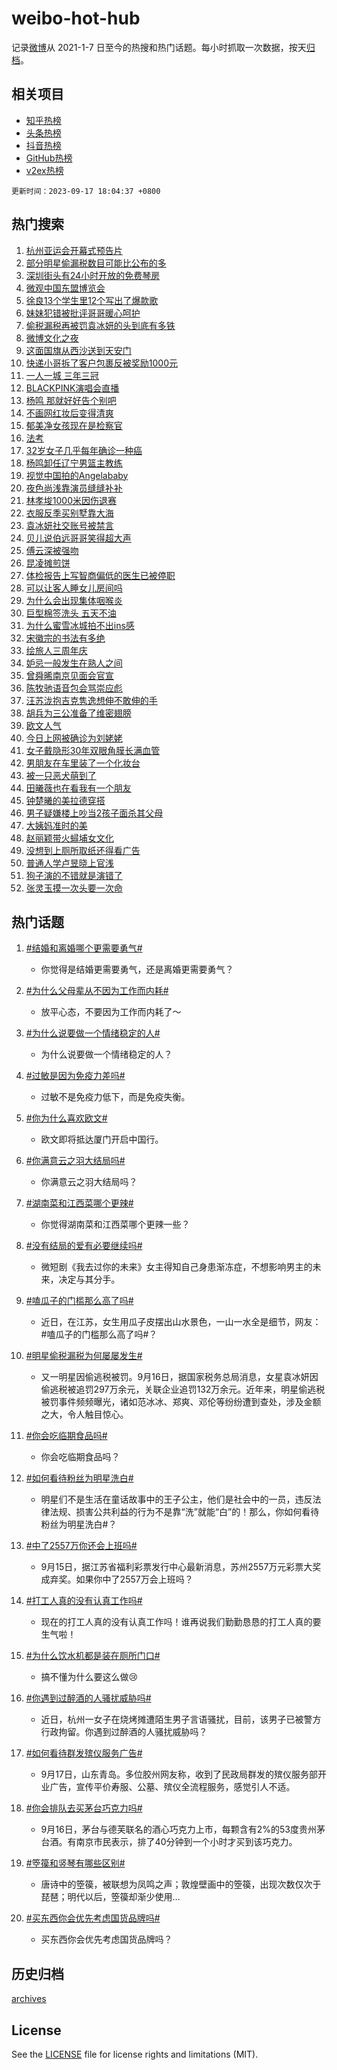 # weibo-hot-hub

记录[微博](https://www.weibo.com)从 2021-1-7 日至今的热搜和热门话题。每小时抓取一次数据，按天[归档](archives)。

## 相关项目

- [知乎热榜](https://github.com/lonnyzhang423/zhihu-hot-hub)
- [头条热榜](https://github.com/lonnyzhang423/toutiao-hot-hub)
- [抖音热榜](https://github.com/lonnyzhang423/douyin-hot-hub)
- [GitHub热榜](https://github.com/lonnyzhang423/github-hot-hub)
- [v2ex热榜](https://github.com/lonnyzhang423/v2ex-hot-hub)


`更新时间：2023-09-17 18:04:37 +0800`

## 热门搜索

1. [杭州亚运会开幕式预告片](https://m.weibo.cn/search?containerid=100103type%3D1%26t%3D10%26q%3D%23%E6%9D%AD%E5%B7%9E%E4%BA%9A%E8%BF%90%E4%BC%9A%E5%BC%80%E5%B9%95%E5%BC%8F%E9%A2%84%E5%91%8A%E7%89%87%23&stream_entry_id=51&isnewpage=1&extparam=seat%3D1%26dgr%3D0%26pos%3D0%26c_type%3D51%26filter_type%3Drealtimehot%26cate%3D10103%26stream_entry_id%3D51%26display_time%3D1694945076%26pre_seqid%3D169494507643602362175)
1. [部分明星偷漏税数目可能比公布的多](https://m.weibo.cn/search?containerid=100103type%3D1%26t%3D10%26q%3D%23%E9%83%A8%E5%88%86%E6%98%8E%E6%98%9F%E5%81%B7%E6%BC%8F%E7%A8%8E%E6%95%B0%E7%9B%AE%E5%8F%AF%E8%83%BD%E6%AF%94%E5%85%AC%E5%B8%83%E7%9A%84%E5%A4%9A%23&stream_entry_id=31&isnewpage=1&extparam=seat%3D1%26band_rank%3D1%26c_type%3D31%26filter_type%3Drealtimehot%26cate%3D5001%26lcate%3D5001%26realpos%3D1%26pos%3D0%26flag%3D1%26dgr%3D0%26q%3D%2523%25E9%2583%25A8%25E5%2588%2586%25E6%2598%258E%25E6%2598%259F%25E5%2581%25B7%25E6%25BC%258F%25E7%25A8%258E%25E6%2595%25B0%25E7%259B%25AE%25E5%258F%25AF%25E8%2583%25BD%25E6%25AF%2594%25E5%2585%25AC%25E5%25B8%2583%25E7%259A%2584%25E5%25A4%259A%2523%26stream_entry_id%3D31%26display_time%3D1694945076%26pre_seqid%3D169494507643602362175)
1. [深圳街头有24小时开放的免费琴房](https://m.weibo.cn/search?containerid=100103type%3D1%26t%3D10%26q%3D%23%E6%B7%B1%E5%9C%B3%E8%A1%97%E5%A4%B4%E6%9C%8924%E5%B0%8F%E6%97%B6%E5%BC%80%E6%94%BE%E7%9A%84%E5%85%8D%E8%B4%B9%E7%90%B4%E6%88%BF%23&stream_entry_id=31&isnewpage=1&extparam=seat%3D1%26band_rank%3D2%26c_type%3D31%26filter_type%3Drealtimehot%26cate%3D5001%26lcate%3D5001%26realpos%3D2%26pos%3D1%26flag%3D32768%26dgr%3D0%26q%3D%2523%25E6%25B7%25B1%25E5%259C%25B3%25E8%25A1%2597%25E5%25A4%25B4%25E6%259C%258924%25E5%25B0%258F%25E6%2597%25B6%25E5%25BC%2580%25E6%2594%25BE%25E7%259A%2584%25E5%2585%258D%25E8%25B4%25B9%25E7%2590%25B4%25E6%2588%25BF%2523%26stream_entry_id%3D31%26display_time%3D1694945076%26pre_seqid%3D169494507643602362175)
1. [微观中国东盟博览会](https://m.weibo.cn/search?containerid=100103type%3D1%26t%3D10%26q%3D%23%E5%BE%AE%E8%A7%82%E4%B8%AD%E5%9B%BD%E4%B8%9C%E7%9B%9F%E5%8D%9A%E8%A7%88%E4%BC%9A%23&stream_entry_id=31&isnewpage=1&extparam=seat%3D1%26band_rank%3D3%26c_type%3D31%26filter_type%3Drealtimehot%26cate%3D5001%26lcate%3D5001%26realpos%3D3%26pos%3D2%26flag%3D1%26dgr%3D0%26q%3D%2523%25E5%25BE%25AE%25E8%25A7%2582%25E4%25B8%25AD%25E5%259B%25BD%25E4%25B8%259C%25E7%259B%259F%25E5%258D%259A%25E8%25A7%2588%25E4%25BC%259A%2523%26stream_entry_id%3D31%26display_time%3D1694945076%26pre_seqid%3D169494507643602362175)
1. [徐良13个学生里12个写出了爆款歌](https://m.weibo.cn/search?containerid=100103type%3D1%26t%3D10%26q%3D%23%E5%BE%90%E8%89%AF13%E4%B8%AA%E5%AD%A6%E7%94%9F%E9%87%8C12%E4%B8%AA%E5%86%99%E5%87%BA%E4%BA%86%E7%88%86%E6%AC%BE%E6%AD%8C%23&stream_entry_id=31&isnewpage=1&extparam=seat%3D1%26band_rank%3D4%26c_type%3D31%26filter_type%3Drealtimehot%26cate%3D5001%26lcate%3D5001%26realpos%3D4%26pos%3D3%26flag%3D1%26dgr%3D0%26q%3D%2523%25E5%25BE%2590%25E8%2589%25AF13%25E4%25B8%25AA%25E5%25AD%25A6%25E7%2594%259F%25E9%2587%258C12%25E4%25B8%25AA%25E5%2586%2599%25E5%2587%25BA%25E4%25BA%2586%25E7%2588%2586%25E6%25AC%25BE%25E6%25AD%258C%2523%26stream_entry_id%3D31%26display_time%3D1694945076%26pre_seqid%3D169494507643602362175)
1. [妹妹犯错被批评哥哥暖心呵护](https://m.weibo.cn/search?containerid=100103type%3D1%26t%3D10%26q%3D%23%E5%A6%B9%E5%A6%B9%E7%8A%AF%E9%94%99%E8%A2%AB%E6%89%B9%E8%AF%84%E5%93%A5%E5%93%A5%E6%9A%96%E5%BF%83%E5%91%B5%E6%8A%A4%23&stream_entry_id=31&isnewpage=1&extparam=seat%3D1%26band_rank%3D5%26c_type%3D31%26filter_type%3Drealtimehot%26cate%3D5001%26lcate%3D5001%26realpos%3D5%26pos%3D4%26flag%3D32768%26dgr%3D0%26q%3D%2523%25E5%25A6%25B9%25E5%25A6%25B9%25E7%258A%25AF%25E9%2594%2599%25E8%25A2%25AB%25E6%2589%25B9%25E8%25AF%2584%25E5%2593%25A5%25E5%2593%25A5%25E6%259A%2596%25E5%25BF%2583%25E5%2591%25B5%25E6%258A%25A4%2523%26stream_entry_id%3D31%26display_time%3D1694945076%26pre_seqid%3D169494507643602362175)
1. [偷税漏税再被罚袁冰妍的头到底有多铁](https://m.weibo.cn/search?containerid=100103type%3D1%26t%3D10%26q%3D%23%E5%81%B7%E7%A8%8E%E6%BC%8F%E7%A8%8E%E5%86%8D%E8%A2%AB%E7%BD%9A%E8%A2%81%E5%86%B0%E5%A6%8D%E7%9A%84%E5%A4%B4%E5%88%B0%E5%BA%95%E6%9C%89%E5%A4%9A%E9%93%81%23&stream_entry_id=31&isnewpage=1&extparam=seat%3D1%26band_rank%3D6%26c_type%3D31%26filter_type%3Drealtimehot%26cate%3D5001%26lcate%3D5001%26realpos%3D6%26pos%3D5%26flag%3D2%26dgr%3D0%26q%3D%2523%25E5%2581%25B7%25E7%25A8%258E%25E6%25BC%258F%25E7%25A8%258E%25E5%2586%258D%25E8%25A2%25AB%25E7%25BD%259A%25E8%25A2%2581%25E5%2586%25B0%25E5%25A6%258D%25E7%259A%2584%25E5%25A4%25B4%25E5%2588%25B0%25E5%25BA%2595%25E6%259C%2589%25E5%25A4%259A%25E9%2593%2581%2523%26stream_entry_id%3D31%26display_time%3D1694945076%26pre_seqid%3D169494507643602362175)
1. [微博文化之夜](https://m.weibo.cn/search?containerid=100103type%3D1%26t%3D10%26q%3D%23%E5%BE%AE%E5%8D%9A%E6%96%87%E5%8C%96%E4%B9%8B%E5%A4%9C%23&stream_entry_id=31&isnewpage=1&extparam=seat%3D1%26band_rank%3D7%26c_type%3D31%26filter_type%3Drealtimehot%26cate%3D5001%26lcate%3D5001%26adid%3D203924%26pos%3D6%26q%3D%2523%25E5%25BE%25AE%25E5%258D%259A%25E6%2596%2587%25E5%258C%2596%25E4%25B9%258B%25E5%25A4%259C%2523%26dgr%3D0%26is_ad_pos%3D1%26stream_entry_id%3D31%26display_time%3D1694945076%26pre_seqid%3D169494507643602362175)
1. [这面国旗从西沙送到天安门](https://m.weibo.cn/search?containerid=100103type%3D1%26t%3D10%26q%3D%23%E8%BF%99%E9%9D%A2%E5%9B%BD%E6%97%97%E4%BB%8E%E8%A5%BF%E6%B2%99%E9%80%81%E5%88%B0%E5%A4%A9%E5%AE%89%E9%97%A8%23&stream_entry_id=31&isnewpage=1&extparam=seat%3D1%26band_rank%3D7%26c_type%3D31%26filter_type%3Drealtimehot%26cate%3D5001%26lcate%3D5001%26realpos%3D7%26pos%3D7%26flag%3D32768%26dgr%3D0%26q%3D%2523%25E8%25BF%2599%25E9%259D%25A2%25E5%259B%25BD%25E6%2597%2597%25E4%25BB%258E%25E8%25A5%25BF%25E6%25B2%2599%25E9%2580%2581%25E5%2588%25B0%25E5%25A4%25A9%25E5%25AE%2589%25E9%2597%25A8%2523%26stream_entry_id%3D31%26display_time%3D1694945076%26pre_seqid%3D169494507643602362175)
1. [快递小哥拆了客户包裹反被奖励1000元](https://m.weibo.cn/search?containerid=100103type%3D1%26t%3D10%26q%3D%23%E5%BF%AB%E9%80%92%E5%B0%8F%E5%93%A5%E6%8B%86%E4%BA%86%E5%AE%A2%E6%88%B7%E5%8C%85%E8%A3%B9%E5%8F%8D%E8%A2%AB%E5%A5%96%E5%8A%B11000%E5%85%83%23&stream_entry_id=31&isnewpage=1&extparam=seat%3D1%26band_rank%3D8%26c_type%3D31%26filter_type%3Drealtimehot%26cate%3D5001%26lcate%3D5001%26realpos%3D8%26pos%3D8%26flag%3D1%26dgr%3D0%26q%3D%2523%25E5%25BF%25AB%25E9%2580%2592%25E5%25B0%258F%25E5%2593%25A5%25E6%258B%2586%25E4%25BA%2586%25E5%25AE%25A2%25E6%2588%25B7%25E5%258C%2585%25E8%25A3%25B9%25E5%258F%258D%25E8%25A2%25AB%25E5%25A5%2596%25E5%258A%25B11000%25E5%2585%2583%2523%26stream_entry_id%3D31%26display_time%3D1694945076%26pre_seqid%3D169494507643602362175)
1. [一人一城 三年三冠](https://m.weibo.cn/search?containerid=100103type%3D1%26t%3D10%26q%3D%E4%B8%80%E4%BA%BA%E4%B8%80%E5%9F%8E+%E4%B8%89%E5%B9%B4%E4%B8%89%E5%86%A0&stream_entry_id=31&isnewpage=1&extparam=seat%3D1%26band_rank%3D9%26c_type%3D31%26filter_type%3Drealtimehot%26cate%3D5001%26lcate%3D5001%26realpos%3D9%26pos%3D9%26flag%3D1%26dgr%3D0%26q%3D%25E4%25B8%2580%25E4%25BA%25BA%25E4%25B8%2580%25E5%259F%258E%2520%25E4%25B8%2589%25E5%25B9%25B4%25E4%25B8%2589%25E5%2586%25A0%26stream_entry_id%3D31%26display_time%3D1694945076%26pre_seqid%3D169494507643602362175)
1. [BLACKPINK演唱会直播](https://m.weibo.cn/search?containerid=100103type%3D1%26t%3D10%26q%3DBLACKPINK%E6%BC%94%E5%94%B1%E4%BC%9A%E7%9B%B4%E6%92%AD&stream_entry_id=31&isnewpage=1&extparam=seat%3D1%26band_rank%3D10%26c_type%3D31%26filter_type%3Drealtimehot%26cate%3D5001%26lcate%3D5001%26realpos%3D10%26pos%3D10%26flag%3D1%26dgr%3D0%26q%3DBLACKPINK%25E6%25BC%2594%25E5%2594%25B1%25E4%25BC%259A%25E7%259B%25B4%25E6%2592%25AD%26stream_entry_id%3D31%26display_time%3D1694945076%26pre_seqid%3D169494507643602362175)
1. [杨鸣 那就好好告个别吧](https://m.weibo.cn/search?containerid=100103type%3D1%26t%3D10%26q%3D%E6%9D%A8%E9%B8%A3+%E9%82%A3%E5%B0%B1%E5%A5%BD%E5%A5%BD%E5%91%8A%E4%B8%AA%E5%88%AB%E5%90%A7&stream_entry_id=31&isnewpage=1&extparam=seat%3D1%26band_rank%3D11%26c_type%3D31%26filter_type%3Drealtimehot%26cate%3D5001%26lcate%3D5001%26realpos%3D11%26pos%3D11%26flag%3D1%26dgr%3D0%26q%3D%25E6%259D%25A8%25E9%25B8%25A3%2520%25E9%2582%25A3%25E5%25B0%25B1%25E5%25A5%25BD%25E5%25A5%25BD%25E5%2591%258A%25E4%25B8%25AA%25E5%2588%25AB%25E5%2590%25A7%26stream_entry_id%3D31%26display_time%3D1694945076%26pre_seqid%3D169494507643602362175)
1. [不画网红妆后变得清爽](https://m.weibo.cn/search?containerid=100103type%3D1%26t%3D10%26q%3D%E4%B8%8D%E7%94%BB%E7%BD%91%E7%BA%A2%E5%A6%86%E5%90%8E%E5%8F%98%E5%BE%97%E6%B8%85%E7%88%BD&stream_entry_id=31&isnewpage=1&extparam=seat%3D1%26band_rank%3D12%26c_type%3D31%26filter_type%3Drealtimehot%26cate%3D5001%26lcate%3D5001%26realpos%3D12%26pos%3D12%26flag%3D1%26dgr%3D0%26q%3D%25E4%25B8%258D%25E7%2594%25BB%25E7%25BD%2591%25E7%25BA%25A2%25E5%25A6%2586%25E5%2590%258E%25E5%258F%2598%25E5%25BE%2597%25E6%25B8%2585%25E7%2588%25BD%26stream_entry_id%3D31%26display_time%3D1694945076%26pre_seqid%3D169494507643602362175)
1. [郁美净女孩现在是检察官](https://m.weibo.cn/search?containerid=100103type%3D1%26t%3D10%26q%3D%23%E9%83%81%E7%BE%8E%E5%87%80%E5%A5%B3%E5%AD%A9%E7%8E%B0%E5%9C%A8%E6%98%AF%E6%A3%80%E5%AF%9F%E5%AE%98%23&stream_entry_id=31&isnewpage=1&extparam=seat%3D1%26band_rank%3D13%26c_type%3D31%26filter_type%3Drealtimehot%26cate%3D5001%26lcate%3D5001%26realpos%3D13%26pos%3D13%26flag%3D0%26dgr%3D0%26q%3D%2523%25E9%2583%2581%25E7%25BE%258E%25E5%2587%2580%25E5%25A5%25B3%25E5%25AD%25A9%25E7%258E%25B0%25E5%259C%25A8%25E6%2598%25AF%25E6%25A3%2580%25E5%25AF%259F%25E5%25AE%2598%2523%26stream_entry_id%3D31%26display_time%3D1694945076%26pre_seqid%3D169494507643602362175)
1. [法考](https://m.weibo.cn/search?containerid=100103type%3D1%26t%3D10%26q%3D%E6%B3%95%E8%80%83&stream_entry_id=31&isnewpage=1&extparam=seat%3D1%26band_rank%3D14%26c_type%3D31%26filter_type%3Drealtimehot%26cate%3D5001%26lcate%3D5001%26realpos%3D14%26pos%3D14%26flag%3D1%26dgr%3D0%26q%3D%25E6%25B3%2595%25E8%2580%2583%26stream_entry_id%3D31%26display_time%3D1694945076%26pre_seqid%3D169494507643602362175)
1. [32岁女子几乎每年确诊一种癌](https://m.weibo.cn/search?containerid=100103type%3D1%26t%3D10%26q%3D%2332%E5%B2%81%E5%A5%B3%E5%AD%90%E5%87%A0%E4%B9%8E%E6%AF%8F%E5%B9%B4%E7%A1%AE%E8%AF%8A%E4%B8%80%E7%A7%8D%E7%99%8C%23&stream_entry_id=31&isnewpage=1&extparam=seat%3D1%26band_rank%3D15%26c_type%3D31%26filter_type%3Drealtimehot%26cate%3D5001%26lcate%3D5001%26realpos%3D15%26pos%3D15%26flag%3D0%26dgr%3D0%26q%3D%252332%25E5%25B2%2581%25E5%25A5%25B3%25E5%25AD%2590%25E5%2587%25A0%25E4%25B9%258E%25E6%25AF%258F%25E5%25B9%25B4%25E7%25A1%25AE%25E8%25AF%258A%25E4%25B8%2580%25E7%25A7%258D%25E7%2599%258C%2523%26stream_entry_id%3D31%26display_time%3D1694945076%26pre_seqid%3D169494507643602362175)
1. [杨鸣卸任辽宁男篮主教练](https://m.weibo.cn/search?containerid=100103type%3D1%26t%3D10%26q%3D%23%E6%9D%A8%E9%B8%A3%E5%8D%B8%E4%BB%BB%E8%BE%BD%E5%AE%81%E7%94%B7%E7%AF%AE%E4%B8%BB%E6%95%99%E7%BB%83%23&stream_entry_id=31&isnewpage=1&extparam=seat%3D1%26band_rank%3D16%26c_type%3D31%26filter_type%3Drealtimehot%26cate%3D5001%26lcate%3D5001%26realpos%3D16%26pos%3D16%26flag%3D0%26dgr%3D0%26q%3D%2523%25E6%259D%25A8%25E9%25B8%25A3%25E5%258D%25B8%25E4%25BB%25BB%25E8%25BE%25BD%25E5%25AE%2581%25E7%2594%25B7%25E7%25AF%25AE%25E4%25B8%25BB%25E6%2595%2599%25E7%25BB%2583%2523%26stream_entry_id%3D31%26display_time%3D1694945076%26pre_seqid%3D169494507643602362175)
1. [视觉中国拍的Angelababy](https://m.weibo.cn/search?containerid=100103type%3D1%26t%3D10%26q%3D%E8%A7%86%E8%A7%89%E4%B8%AD%E5%9B%BD%E6%8B%8D%E7%9A%84Angelababy&stream_entry_id=31&isnewpage=1&extparam=seat%3D1%26band_rank%3D17%26c_type%3D31%26filter_type%3Drealtimehot%26cate%3D5001%26lcate%3D5001%26realpos%3D17%26pos%3D17%26flag%3D0%26dgr%3D0%26q%3D%25E8%25A7%2586%25E8%25A7%2589%25E4%25B8%25AD%25E5%259B%25BD%25E6%258B%258D%25E7%259A%2584Angelababy%26stream_entry_id%3D31%26display_time%3D1694945076%26pre_seqid%3D169494507643602362175)
1. [夜色尚浅靠演员缝缝补补](https://m.weibo.cn/search?containerid=100103type%3D1%26t%3D10%26q%3D%23%E5%A4%9C%E8%89%B2%E5%B0%9A%E6%B5%85%E9%9D%A0%E6%BC%94%E5%91%98%E7%BC%9D%E7%BC%9D%E8%A1%A5%E8%A1%A5%23&stream_entry_id=31&isnewpage=1&extparam=seat%3D1%26band_rank%3D18%26c_type%3D31%26filter_type%3Drealtimehot%26cate%3D5001%26lcate%3D5001%26realpos%3D18%26pos%3D18%26flag%3D1%26dgr%3D0%26q%3D%2523%25E5%25A4%259C%25E8%2589%25B2%25E5%25B0%259A%25E6%25B5%2585%25E9%259D%25A0%25E6%25BC%2594%25E5%2591%2598%25E7%25BC%259D%25E7%25BC%259D%25E8%25A1%25A5%25E8%25A1%25A5%2523%26stream_entry_id%3D31%26display_time%3D1694945076%26pre_seqid%3D169494507643602362175)
1. [林孝埈1000米因伤退赛](https://m.weibo.cn/search?containerid=100103type%3D1%26t%3D10%26q%3D%23%E6%9E%97%E5%AD%9D%E5%9F%881000%E7%B1%B3%E5%9B%A0%E4%BC%A4%E9%80%80%E8%B5%9B%23&stream_entry_id=31&isnewpage=1&extparam=seat%3D1%26band_rank%3D19%26c_type%3D31%26filter_type%3Drealtimehot%26cate%3D5001%26lcate%3D5001%26realpos%3D19%26pos%3D19%26flag%3D0%26dgr%3D0%26q%3D%2523%25E6%259E%2597%25E5%25AD%259D%25E5%259F%25881000%25E7%25B1%25B3%25E5%259B%25A0%25E4%25BC%25A4%25E9%2580%2580%25E8%25B5%259B%2523%26stream_entry_id%3D31%26display_time%3D1694945076%26pre_seqid%3D169494507643602362175)
1. [衣服反季买别墅靠大海](https://m.weibo.cn/search?containerid=100103type%3D1%26t%3D10%26q%3D%E8%A1%A3%E6%9C%8D%E5%8F%8D%E5%AD%A3%E4%B9%B0%E5%88%AB%E5%A2%85%E9%9D%A0%E5%A4%A7%E6%B5%B7&stream_entry_id=31&isnewpage=1&extparam=seat%3D1%26band_rank%3D20%26c_type%3D31%26filter_type%3Drealtimehot%26cate%3D5001%26lcate%3D5001%26realpos%3D20%26pos%3D20%26flag%3D1%26dgr%3D0%26q%3D%25E8%25A1%25A3%25E6%259C%258D%25E5%258F%258D%25E5%25AD%25A3%25E4%25B9%25B0%25E5%2588%25AB%25E5%25A2%2585%25E9%259D%25A0%25E5%25A4%25A7%25E6%25B5%25B7%26stream_entry_id%3D31%26display_time%3D1694945076%26pre_seqid%3D169494507643602362175)
1. [袁冰妍社交账号被禁言](https://m.weibo.cn/search?containerid=100103type%3D1%26t%3D10%26q%3D%23%E8%A2%81%E5%86%B0%E5%A6%8D%E7%A4%BE%E4%BA%A4%E8%B4%A6%E5%8F%B7%E8%A2%AB%E7%A6%81%E8%A8%80%23&stream_entry_id=31&isnewpage=1&extparam=seat%3D1%26band_rank%3D21%26c_type%3D31%26filter_type%3Drealtimehot%26cate%3D5001%26lcate%3D5001%26realpos%3D21%26pos%3D21%26flag%3D0%26dgr%3D0%26q%3D%2523%25E8%25A2%2581%25E5%2586%25B0%25E5%25A6%258D%25E7%25A4%25BE%25E4%25BA%25A4%25E8%25B4%25A6%25E5%258F%25B7%25E8%25A2%25AB%25E7%25A6%2581%25E8%25A8%2580%2523%26stream_entry_id%3D31%26display_time%3D1694945076%26pre_seqid%3D169494507643602362175)
1. [贝儿说伯远哥哥笑得超大声](https://m.weibo.cn/search?containerid=100103type%3D1%26t%3D10%26q%3D%23%E8%B4%9D%E5%84%BF%E8%AF%B4%E4%BC%AF%E8%BF%9C%E5%93%A5%E5%93%A5%E7%AC%91%E5%BE%97%E8%B6%85%E5%A4%A7%E5%A3%B0%23&stream_entry_id=31&isnewpage=1&extparam=seat%3D1%26band_rank%3D22%26c_type%3D31%26filter_type%3Drealtimehot%26cate%3D5001%26lcate%3D5001%26realpos%3D22%26pos%3D22%26flag%3D1%26dgr%3D0%26q%3D%2523%25E8%25B4%259D%25E5%2584%25BF%25E8%25AF%25B4%25E4%25BC%25AF%25E8%25BF%259C%25E5%2593%25A5%25E5%2593%25A5%25E7%25AC%2591%25E5%25BE%2597%25E8%25B6%2585%25E5%25A4%25A7%25E5%25A3%25B0%2523%26stream_entry_id%3D31%26display_time%3D1694945076%26pre_seqid%3D169494507643602362175)
1. [傅云深被强吻](https://m.weibo.cn/search?containerid=100103type%3D1%26t%3D10%26q%3D%23%E5%82%85%E4%BA%91%E6%B7%B1%E8%A2%AB%E5%BC%BA%E5%90%BB%23&stream_entry_id=31&isnewpage=1&extparam=seat%3D1%26band_rank%3D23%26c_type%3D31%26filter_type%3Drealtimehot%26cate%3D5001%26lcate%3D5001%26realpos%3D23%26pos%3D23%26flag%3D1%26dgr%3D0%26q%3D%2523%25E5%2582%2585%25E4%25BA%2591%25E6%25B7%25B1%25E8%25A2%25AB%25E5%25BC%25BA%25E5%2590%25BB%2523%26stream_entry_id%3D31%26display_time%3D1694945076%26pre_seqid%3D169494507643602362175)
1. [昆凌摊煎饼](https://m.weibo.cn/search?containerid=100103type%3D1%26t%3D10%26q%3D%E6%98%86%E5%87%8C%E6%91%8A%E7%85%8E%E9%A5%BC&stream_entry_id=31&isnewpage=1&extparam=seat%3D1%26band_rank%3D24%26c_type%3D31%26filter_type%3Drealtimehot%26cate%3D5001%26lcate%3D5001%26realpos%3D24%26pos%3D24%26flag%3D0%26dgr%3D0%26q%3D%25E6%2598%2586%25E5%2587%258C%25E6%2591%258A%25E7%2585%258E%25E9%25A5%25BC%26stream_entry_id%3D31%26display_time%3D1694945076%26pre_seqid%3D169494507643602362175)
1. [体检报告上写智商偏低的医生已被停职](https://m.weibo.cn/search?containerid=100103type%3D1%26t%3D10%26q%3D%23%E4%BD%93%E6%A3%80%E6%8A%A5%E5%91%8A%E4%B8%8A%E5%86%99%E6%99%BA%E5%95%86%E5%81%8F%E4%BD%8E%E7%9A%84%E5%8C%BB%E7%94%9F%E5%B7%B2%E8%A2%AB%E5%81%9C%E8%81%8C%23&stream_entry_id=31&isnewpage=1&extparam=seat%3D1%26band_rank%3D25%26c_type%3D31%26filter_type%3Drealtimehot%26cate%3D5001%26lcate%3D5001%26realpos%3D25%26pos%3D25%26flag%3D0%26dgr%3D0%26q%3D%2523%25E4%25BD%2593%25E6%25A3%2580%25E6%258A%25A5%25E5%2591%258A%25E4%25B8%258A%25E5%2586%2599%25E6%2599%25BA%25E5%2595%2586%25E5%2581%258F%25E4%25BD%258E%25E7%259A%2584%25E5%258C%25BB%25E7%2594%259F%25E5%25B7%25B2%25E8%25A2%25AB%25E5%2581%259C%25E8%2581%258C%2523%26stream_entry_id%3D31%26display_time%3D1694945076%26pre_seqid%3D169494507643602362175)
1. [可以让客人睡女儿房间吗](https://m.weibo.cn/search?containerid=100103type%3D1%26t%3D10%26q%3D%E5%8F%AF%E4%BB%A5%E8%AE%A9%E5%AE%A2%E4%BA%BA%E7%9D%A1%E5%A5%B3%E5%84%BF%E6%88%BF%E9%97%B4%E5%90%97&stream_entry_id=31&isnewpage=1&extparam=seat%3D1%26band_rank%3D26%26c_type%3D31%26filter_type%3Drealtimehot%26cate%3D5001%26lcate%3D5001%26realpos%3D26%26pos%3D26%26flag%3D0%26dgr%3D0%26q%3D%25E5%258F%25AF%25E4%25BB%25A5%25E8%25AE%25A9%25E5%25AE%25A2%25E4%25BA%25BA%25E7%259D%25A1%25E5%25A5%25B3%25E5%2584%25BF%25E6%2588%25BF%25E9%2597%25B4%25E5%2590%2597%26stream_entry_id%3D31%26display_time%3D1694945076%26pre_seqid%3D169494507643602362175)
1. [为什么会出现集体咽喉炎](https://m.weibo.cn/search?containerid=100103type%3D1%26t%3D10%26q%3D%23%E4%B8%BA%E4%BB%80%E4%B9%88%E4%BC%9A%E5%87%BA%E7%8E%B0%E9%9B%86%E4%BD%93%E5%92%BD%E5%96%89%E7%82%8E%23&stream_entry_id=31&isnewpage=1&extparam=seat%3D1%26band_rank%3D27%26c_type%3D31%26filter_type%3Drealtimehot%26cate%3D5001%26lcate%3D5001%26realpos%3D27%26pos%3D27%26flag%3D1%26dgr%3D0%26q%3D%2523%25E4%25B8%25BA%25E4%25BB%2580%25E4%25B9%2588%25E4%25BC%259A%25E5%2587%25BA%25E7%258E%25B0%25E9%259B%2586%25E4%25BD%2593%25E5%2592%25BD%25E5%2596%2589%25E7%2582%258E%2523%26stream_entry_id%3D31%26display_time%3D1694945076%26pre_seqid%3D169494507643602362175)
1. [巨型棉签洗头 五天不油](https://m.weibo.cn/search?containerid=100103type%3D1%26t%3D10%26q%3D%E5%B7%A8%E5%9E%8B%E6%A3%89%E7%AD%BE%E6%B4%97%E5%A4%B4+%E4%BA%94%E5%A4%A9%E4%B8%8D%E6%B2%B9&stream_entry_id=31&isnewpage=1&extparam=seat%3D1%26band_rank%3D28%26c_type%3D31%26filter_type%3Drealtimehot%26cate%3D5001%26lcate%3D5001%26realpos%3D28%26pos%3D28%26flag%3D0%26dgr%3D0%26q%3D%25E5%25B7%25A8%25E5%259E%258B%25E6%25A3%2589%25E7%25AD%25BE%25E6%25B4%2597%25E5%25A4%25B4%2520%25E4%25BA%2594%25E5%25A4%25A9%25E4%25B8%258D%25E6%25B2%25B9%26stream_entry_id%3D31%26display_time%3D1694945076%26pre_seqid%3D169494507643602362175)
1. [为什么蜜雪冰城拍不出ins感](https://m.weibo.cn/search?containerid=100103type%3D1%26t%3D10%26q%3D%23%E4%B8%BA%E4%BB%80%E4%B9%88%E8%9C%9C%E9%9B%AA%E5%86%B0%E5%9F%8E%E6%8B%8D%E4%B8%8D%E5%87%BAins%E6%84%9F%23&stream_entry_id=31&isnewpage=1&extparam=seat%3D1%26band_rank%3D29%26c_type%3D31%26filter_type%3Drealtimehot%26cate%3D5001%26lcate%3D5001%26realpos%3D29%26pos%3D29%26flag%3D0%26dgr%3D0%26q%3D%2523%25E4%25B8%25BA%25E4%25BB%2580%25E4%25B9%2588%25E8%259C%259C%25E9%259B%25AA%25E5%2586%25B0%25E5%259F%258E%25E6%258B%258D%25E4%25B8%258D%25E5%2587%25BAins%25E6%2584%259F%2523%26stream_entry_id%3D31%26display_time%3D1694945076%26pre_seqid%3D169494507643602362175)
1. [宋徽宗的书法有多绝](https://m.weibo.cn/search?containerid=100103type%3D1%26t%3D10%26q%3D%E5%AE%8B%E5%BE%BD%E5%AE%97%E7%9A%84%E4%B9%A6%E6%B3%95%E6%9C%89%E5%A4%9A%E7%BB%9D&stream_entry_id=31&isnewpage=1&extparam=seat%3D1%26band_rank%3D30%26c_type%3D31%26filter_type%3Drealtimehot%26cate%3D5001%26lcate%3D5001%26realpos%3D30%26pos%3D30%26flag%3D1%26dgr%3D0%26q%3D%25E5%25AE%258B%25E5%25BE%25BD%25E5%25AE%2597%25E7%259A%2584%25E4%25B9%25A6%25E6%25B3%2595%25E6%259C%2589%25E5%25A4%259A%25E7%25BB%259D%26stream_entry_id%3D31%26display_time%3D1694945076%26pre_seqid%3D169494507643602362175)
1. [绘旅人三周年庆](https://m.weibo.cn/search?containerid=100103type%3D1%26t%3D10%26q%3D%23%E7%BB%98%E6%97%85%E4%BA%BA%E4%B8%89%E5%91%A8%E5%B9%B4%E5%BA%86%23&stream_entry_id=31&isnewpage=1&extparam=seat%3D1%26band_rank%3D31%26c_type%3D31%26filter_type%3Drealtimehot%26cate%3D5001%26lcate%3D5001%26realpos%3D31%26pos%3D31%26flag%3D1%26dgr%3D0%26q%3D%2523%25E7%25BB%2598%25E6%2597%2585%25E4%25BA%25BA%25E4%25B8%2589%25E5%2591%25A8%25E5%25B9%25B4%25E5%25BA%2586%2523%26stream_entry_id%3D31%26display_time%3D1694945076%26pre_seqid%3D169494507643602362175)
1. [妒忌一般发生在熟人之间](https://m.weibo.cn/search?containerid=100103type%3D1%26t%3D10%26q%3D%23%E5%A6%92%E5%BF%8C%E4%B8%80%E8%88%AC%E5%8F%91%E7%94%9F%E5%9C%A8%E7%86%9F%E4%BA%BA%E4%B9%8B%E9%97%B4%23&stream_entry_id=31&isnewpage=1&extparam=seat%3D1%26band_rank%3D32%26c_type%3D31%26filter_type%3Drealtimehot%26cate%3D5001%26lcate%3D5001%26realpos%3D32%26pos%3D32%26flag%3D1%26dgr%3D0%26q%3D%2523%25E5%25A6%2592%25E5%25BF%258C%25E4%25B8%2580%25E8%2588%25AC%25E5%258F%2591%25E7%2594%259F%25E5%259C%25A8%25E7%2586%259F%25E4%25BA%25BA%25E4%25B9%258B%25E9%2597%25B4%2523%26stream_entry_id%3D31%26display_time%3D1694945076%26pre_seqid%3D169494507643602362175)
1. [曾舜晞南京见面会官宣](https://m.weibo.cn/search?containerid=100103type%3D1%26t%3D10%26q%3D%23%E6%9B%BE%E8%88%9C%E6%99%9E%E5%8D%97%E4%BA%AC%E8%A7%81%E9%9D%A2%E4%BC%9A%E5%AE%98%E5%AE%A3%23&stream_entry_id=31&isnewpage=1&extparam=seat%3D1%26band_rank%3D33%26c_type%3D31%26filter_type%3Drealtimehot%26cate%3D5001%26lcate%3D5001%26realpos%3D33%26pos%3D33%26flag%3D1%26dgr%3D0%26q%3D%2523%25E6%259B%25BE%25E8%2588%259C%25E6%2599%259E%25E5%258D%2597%25E4%25BA%25AC%25E8%25A7%2581%25E9%259D%25A2%25E4%25BC%259A%25E5%25AE%2598%25E5%25AE%25A3%2523%26stream_entry_id%3D31%26display_time%3D1694945076%26pre_seqid%3D169494507643602362175)
1. [陈牧驰语音包会骂崇应彪](https://m.weibo.cn/search?containerid=100103type%3D1%26t%3D10%26q%3D%E9%99%88%E7%89%A7%E9%A9%B0%E8%AF%AD%E9%9F%B3%E5%8C%85%E4%BC%9A%E9%AA%82%E5%B4%87%E5%BA%94%E5%BD%AA&stream_entry_id=31&isnewpage=1&extparam=seat%3D1%26band_rank%3D34%26c_type%3D31%26filter_type%3Drealtimehot%26cate%3D5001%26lcate%3D5001%26realpos%3D34%26pos%3D34%26flag%3D1%26dgr%3D0%26q%3D%25E9%2599%2588%25E7%2589%25A7%25E9%25A9%25B0%25E8%25AF%25AD%25E9%259F%25B3%25E5%258C%2585%25E4%25BC%259A%25E9%25AA%2582%25E5%25B4%2587%25E5%25BA%2594%25E5%25BD%25AA%26stream_entry_id%3D31%26display_time%3D1694945076%26pre_seqid%3D169494507643602362175)
1. [汪苏泷抱吉克隽逸想伸不敢伸的手](https://m.weibo.cn/search?containerid=100103type%3D1%26t%3D10%26q%3D%23%E6%B1%AA%E8%8B%8F%E6%B3%B7%E6%8A%B1%E5%90%89%E5%85%8B%E9%9A%BD%E9%80%B8%E6%83%B3%E4%BC%B8%E4%B8%8D%E6%95%A2%E4%BC%B8%E7%9A%84%E6%89%8B%23&stream_entry_id=31&isnewpage=1&extparam=seat%3D1%26band_rank%3D35%26c_type%3D31%26filter_type%3Drealtimehot%26cate%3D5001%26lcate%3D5001%26realpos%3D35%26pos%3D35%26flag%3D1%26dgr%3D0%26q%3D%2523%25E6%25B1%25AA%25E8%258B%258F%25E6%25B3%25B7%25E6%258A%25B1%25E5%2590%2589%25E5%2585%258B%25E9%259A%25BD%25E9%2580%25B8%25E6%2583%25B3%25E4%25BC%25B8%25E4%25B8%258D%25E6%2595%25A2%25E4%25BC%25B8%25E7%259A%2584%25E6%2589%258B%2523%26stream_entry_id%3D31%26display_time%3D1694945076%26pre_seqid%3D169494507643602362175)
1. [胡兵为三公准备了维密翅膀](https://m.weibo.cn/search?containerid=100103type%3D1%26t%3D10%26q%3D%23%E8%83%A1%E5%85%B5%E4%B8%BA%E4%B8%89%E5%85%AC%E5%87%86%E5%A4%87%E4%BA%86%E7%BB%B4%E5%AF%86%E7%BF%85%E8%86%80%23&stream_entry_id=31&isnewpage=1&extparam=seat%3D1%26band_rank%3D36%26c_type%3D31%26filter_type%3Drealtimehot%26cate%3D5001%26lcate%3D5001%26realpos%3D36%26pos%3D36%26flag%3D0%26dgr%3D0%26q%3D%2523%25E8%2583%25A1%25E5%2585%25B5%25E4%25B8%25BA%25E4%25B8%2589%25E5%2585%25AC%25E5%2587%2586%25E5%25A4%2587%25E4%25BA%2586%25E7%25BB%25B4%25E5%25AF%2586%25E7%25BF%2585%25E8%2586%2580%2523%26stream_entry_id%3D31%26display_time%3D1694945076%26pre_seqid%3D169494507643602362175)
1. [欧文人气](https://m.weibo.cn/search?containerid=100103type%3D1%26t%3D10%26q%3D%E6%AC%A7%E6%96%87%E4%BA%BA%E6%B0%94&stream_entry_id=31&isnewpage=1&extparam=seat%3D1%26band_rank%3D37%26c_type%3D31%26filter_type%3Drealtimehot%26cate%3D5001%26lcate%3D5001%26realpos%3D37%26pos%3D37%26flag%3D0%26dgr%3D0%26q%3D%25E6%25AC%25A7%25E6%2596%2587%25E4%25BA%25BA%25E6%25B0%2594%26stream_entry_id%3D31%26display_time%3D1694945076%26pre_seqid%3D169494507643602362175)
1. [今日上网被确诊为刘姥姥](https://m.weibo.cn/search?containerid=100103type%3D1%26t%3D10%26q%3D%E4%BB%8A%E6%97%A5%E4%B8%8A%E7%BD%91%E8%A2%AB%E7%A1%AE%E8%AF%8A%E4%B8%BA%E5%88%98%E5%A7%A5%E5%A7%A5&stream_entry_id=31&isnewpage=1&extparam=seat%3D1%26band_rank%3D38%26c_type%3D31%26filter_type%3Drealtimehot%26cate%3D5001%26lcate%3D5001%26realpos%3D38%26pos%3D38%26flag%3D1%26dgr%3D0%26q%3D%25E4%25BB%258A%25E6%2597%25A5%25E4%25B8%258A%25E7%25BD%2591%25E8%25A2%25AB%25E7%25A1%25AE%25E8%25AF%258A%25E4%25B8%25BA%25E5%2588%2598%25E5%25A7%25A5%25E5%25A7%25A5%26stream_entry_id%3D31%26display_time%3D1694945076%26pre_seqid%3D169494507643602362175)
1. [女子戴隐形30年双眼角膜长满血管](https://m.weibo.cn/search?containerid=100103type%3D1%26t%3D10%26q%3D%23%E5%A5%B3%E5%AD%90%E6%88%B4%E9%9A%90%E5%BD%A230%E5%B9%B4%E5%8F%8C%E7%9C%BC%E8%A7%92%E8%86%9C%E9%95%BF%E6%BB%A1%E8%A1%80%E7%AE%A1%23&stream_entry_id=31&isnewpage=1&extparam=seat%3D1%26band_rank%3D39%26c_type%3D31%26filter_type%3Drealtimehot%26cate%3D5001%26lcate%3D5001%26realpos%3D39%26pos%3D39%26flag%3D0%26dgr%3D0%26q%3D%2523%25E5%25A5%25B3%25E5%25AD%2590%25E6%2588%25B4%25E9%259A%2590%25E5%25BD%25A230%25E5%25B9%25B4%25E5%258F%258C%25E7%259C%25BC%25E8%25A7%2592%25E8%2586%259C%25E9%2595%25BF%25E6%25BB%25A1%25E8%25A1%2580%25E7%25AE%25A1%2523%26stream_entry_id%3D31%26display_time%3D1694945076%26pre_seqid%3D169494507643602362175)
1. [男朋友在车里装了一个化妆台](https://m.weibo.cn/search?containerid=100103type%3D1%26t%3D10%26q%3D%23%E7%94%B7%E6%9C%8B%E5%8F%8B%E5%9C%A8%E8%BD%A6%E9%87%8C%E8%A3%85%E4%BA%86%E4%B8%80%E4%B8%AA%E5%8C%96%E5%A6%86%E5%8F%B0%23&stream_entry_id=31&isnewpage=1&extparam=seat%3D1%26band_rank%3D40%26c_type%3D31%26filter_type%3Drealtimehot%26cate%3D5001%26lcate%3D5001%26realpos%3D40%26pos%3D40%26flag%3D0%26dgr%3D0%26q%3D%2523%25E7%2594%25B7%25E6%259C%258B%25E5%258F%258B%25E5%259C%25A8%25E8%25BD%25A6%25E9%2587%258C%25E8%25A3%2585%25E4%25BA%2586%25E4%25B8%2580%25E4%25B8%25AA%25E5%258C%2596%25E5%25A6%2586%25E5%258F%25B0%2523%26stream_entry_id%3D31%26display_time%3D1694945076%26pre_seqid%3D169494507643602362175)
1. [被一只恶犬萌到了](https://m.weibo.cn/search?containerid=100103type%3D1%26t%3D10%26q%3D%E8%A2%AB%E4%B8%80%E5%8F%AA%E6%81%B6%E7%8A%AC%E8%90%8C%E5%88%B0%E4%BA%86&stream_entry_id=31&isnewpage=1&extparam=seat%3D1%26band_rank%3D41%26c_type%3D31%26filter_type%3Drealtimehot%26cate%3D5001%26lcate%3D5001%26realpos%3D41%26pos%3D41%26flag%3D1%26dgr%3D0%26q%3D%25E8%25A2%25AB%25E4%25B8%2580%25E5%258F%25AA%25E6%2581%25B6%25E7%258A%25AC%25E8%2590%258C%25E5%2588%25B0%25E4%25BA%2586%26stream_entry_id%3D31%26display_time%3D1694945076%26pre_seqid%3D169494507643602362175)
1. [田曦薇也在看我有一个朋友](https://m.weibo.cn/search?containerid=100103type%3D1%26t%3D10%26q%3D%23%E7%94%B0%E6%9B%A6%E8%96%87%E4%B9%9F%E5%9C%A8%E7%9C%8B%E6%88%91%E6%9C%89%E4%B8%80%E4%B8%AA%E6%9C%8B%E5%8F%8B%23&stream_entry_id=31&isnewpage=1&extparam=seat%3D1%26band_rank%3D42%26c_type%3D31%26filter_type%3Drealtimehot%26cate%3D5001%26lcate%3D5001%26realpos%3D42%26pos%3D42%26flag%3D0%26dgr%3D0%26q%3D%2523%25E7%2594%25B0%25E6%259B%25A6%25E8%2596%2587%25E4%25B9%259F%25E5%259C%25A8%25E7%259C%258B%25E6%2588%2591%25E6%259C%2589%25E4%25B8%2580%25E4%25B8%25AA%25E6%259C%258B%25E5%258F%258B%2523%26stream_entry_id%3D31%26display_time%3D1694945076%26pre_seqid%3D169494507643602362175)
1. [钟楚曦的美拉德穿搭](https://m.weibo.cn/search?containerid=100103type%3D1%26t%3D10%26q%3D%23%E9%92%9F%E6%A5%9A%E6%9B%A6%E7%9A%84%E7%BE%8E%E6%8B%89%E5%BE%B7%E7%A9%BF%E6%90%AD%23&stream_entry_id=31&isnewpage=1&extparam=seat%3D1%26band_rank%3D43%26c_type%3D31%26filter_type%3Drealtimehot%26cate%3D5001%26lcate%3D5001%26realpos%3D43%26pos%3D43%26flag%3D0%26dgr%3D0%26q%3D%2523%25E9%2592%259F%25E6%25A5%259A%25E6%259B%25A6%25E7%259A%2584%25E7%25BE%258E%25E6%258B%2589%25E5%25BE%25B7%25E7%25A9%25BF%25E6%2590%25AD%2523%26stream_entry_id%3D31%26display_time%3D1694945076%26pre_seqid%3D169494507643602362175)
1. [男子疑嫌楼上吵当2孩子面杀其父母](https://m.weibo.cn/search?containerid=100103type%3D1%26t%3D10%26q%3D%23%E7%94%B7%E5%AD%90%E7%96%91%E5%AB%8C%E6%A5%BC%E4%B8%8A%E5%90%B5%E5%BD%932%E5%AD%A9%E5%AD%90%E9%9D%A2%E6%9D%80%E5%85%B6%E7%88%B6%E6%AF%8D%23&stream_entry_id=31&isnewpage=1&extparam=seat%3D1%26band_rank%3D44%26c_type%3D31%26filter_type%3Drealtimehot%26cate%3D5001%26lcate%3D5001%26realpos%3D44%26pos%3D44%26flag%3D1%26dgr%3D0%26q%3D%2523%25E7%2594%25B7%25E5%25AD%2590%25E7%2596%2591%25E5%25AB%258C%25E6%25A5%25BC%25E4%25B8%258A%25E5%2590%25B5%25E5%25BD%25932%25E5%25AD%25A9%25E5%25AD%2590%25E9%259D%25A2%25E6%259D%2580%25E5%2585%25B6%25E7%2588%25B6%25E6%25AF%258D%2523%26stream_entry_id%3D31%26display_time%3D1694945076%26pre_seqid%3D169494507643602362175)
1. [大姨妈准时的美](https://m.weibo.cn/search?containerid=100103type%3D1%26t%3D10%26q%3D%E5%A4%A7%E5%A7%A8%E5%A6%88%E5%87%86%E6%97%B6%E7%9A%84%E7%BE%8E&stream_entry_id=31&isnewpage=1&extparam=seat%3D1%26band_rank%3D45%26c_type%3D31%26filter_type%3Drealtimehot%26cate%3D5001%26lcate%3D5001%26realpos%3D45%26pos%3D45%26flag%3D0%26dgr%3D0%26q%3D%25E5%25A4%25A7%25E5%25A7%25A8%25E5%25A6%2588%25E5%2587%2586%25E6%2597%25B6%25E7%259A%2584%25E7%25BE%258E%26stream_entry_id%3D31%26display_time%3D1694945076%26pre_seqid%3D169494507643602362175)
1. [赵丽颖带火蟳埔女文化](https://m.weibo.cn/search?containerid=100103type%3D1%26t%3D10%26q%3D%23%E8%B5%B5%E4%B8%BD%E9%A2%96%E5%B8%A6%E7%81%AB%E8%9F%B3%E5%9F%94%E5%A5%B3%E6%96%87%E5%8C%96%23&stream_entry_id=31&isnewpage=1&extparam=seat%3D1%26band_rank%3D46%26c_type%3D31%26filter_type%3Drealtimehot%26cate%3D5001%26lcate%3D5001%26realpos%3D46%26pos%3D46%26flag%3D0%26dgr%3D0%26q%3D%2523%25E8%25B5%25B5%25E4%25B8%25BD%25E9%25A2%2596%25E5%25B8%25A6%25E7%2581%25AB%25E8%259F%25B3%25E5%259F%2594%25E5%25A5%25B3%25E6%2596%2587%25E5%258C%2596%2523%26stream_entry_id%3D31%26display_time%3D1694945076%26pre_seqid%3D169494507643602362175)
1. [没想到上厕所取纸还得看广告](https://m.weibo.cn/search?containerid=100103type%3D1%26t%3D10%26q%3D%23%E6%B2%A1%E6%83%B3%E5%88%B0%E4%B8%8A%E5%8E%95%E6%89%80%E5%8F%96%E7%BA%B8%E8%BF%98%E5%BE%97%E7%9C%8B%E5%B9%BF%E5%91%8A%23&stream_entry_id=31&isnewpage=1&extparam=seat%3D1%26band_rank%3D47%26c_type%3D31%26filter_type%3Drealtimehot%26cate%3D5001%26lcate%3D5001%26realpos%3D47%26pos%3D47%26flag%3D0%26dgr%3D0%26q%3D%2523%25E6%25B2%25A1%25E6%2583%25B3%25E5%2588%25B0%25E4%25B8%258A%25E5%258E%2595%25E6%2589%2580%25E5%258F%2596%25E7%25BA%25B8%25E8%25BF%2598%25E5%25BE%2597%25E7%259C%258B%25E5%25B9%25BF%25E5%2591%258A%2523%26stream_entry_id%3D31%26display_time%3D1694945076%26pre_seqid%3D169494507643602362175)
1. [普通人学卢昱晓上官浅](https://m.weibo.cn/search?containerid=100103type%3D1%26t%3D10%26q%3D%E6%99%AE%E9%80%9A%E4%BA%BA%E5%AD%A6%E5%8D%A2%E6%98%B1%E6%99%93%E4%B8%8A%E5%AE%98%E6%B5%85&stream_entry_id=31&isnewpage=1&extparam=seat%3D1%26band_rank%3D48%26c_type%3D31%26filter_type%3Drealtimehot%26cate%3D5001%26lcate%3D5001%26realpos%3D48%26pos%3D48%26flag%3D0%26dgr%3D0%26q%3D%25E6%2599%25AE%25E9%2580%259A%25E4%25BA%25BA%25E5%25AD%25A6%25E5%258D%25A2%25E6%2598%25B1%25E6%2599%2593%25E4%25B8%258A%25E5%25AE%2598%25E6%25B5%2585%26stream_entry_id%3D31%26display_time%3D1694945076%26pre_seqid%3D169494507643602362175)
1. [狗子演的不错就是演错了](https://m.weibo.cn/search?containerid=100103type%3D1%26t%3D10%26q%3D%E7%8B%97%E5%AD%90%E6%BC%94%E7%9A%84%E4%B8%8D%E9%94%99%E5%B0%B1%E6%98%AF%E6%BC%94%E9%94%99%E4%BA%86&stream_entry_id=31&isnewpage=1&extparam=seat%3D1%26band_rank%3D49%26c_type%3D31%26filter_type%3Drealtimehot%26cate%3D5001%26lcate%3D5001%26realpos%3D49%26pos%3D49%26flag%3D1%26dgr%3D0%26q%3D%25E7%258B%2597%25E5%25AD%2590%25E6%25BC%2594%25E7%259A%2584%25E4%25B8%258D%25E9%2594%2599%25E5%25B0%25B1%25E6%2598%25AF%25E6%25BC%2594%25E9%2594%2599%25E4%25BA%2586%26stream_entry_id%3D31%26display_time%3D1694945076%26pre_seqid%3D169494507643602362175)
1. [张灵玉摸一次头要一次命](https://m.weibo.cn/search?containerid=100103type%3D1%26t%3D10%26q%3D%23%E5%BC%A0%E7%81%B5%E7%8E%89%E6%91%B8%E4%B8%80%E6%AC%A1%E5%A4%B4%E8%A6%81%E4%B8%80%E6%AC%A1%E5%91%BD%23&stream_entry_id=31&isnewpage=1&extparam=seat%3D1%26band_rank%3D50%26c_type%3D31%26filter_type%3Drealtimehot%26cate%3D5001%26lcate%3D5001%26realpos%3D50%26pos%3D50%26flag%3D1%26dgr%3D0%26q%3D%2523%25E5%25BC%25A0%25E7%2581%25B5%25E7%258E%2589%25E6%2591%25B8%25E4%25B8%2580%25E6%25AC%25A1%25E5%25A4%25B4%25E8%25A6%2581%25E4%25B8%2580%25E6%25AC%25A1%25E5%2591%25BD%2523%26stream_entry_id%3D31%26display_time%3D1694945076%26pre_seqid%3D169494507643602362175)

## 热门话题

1. [#结婚和离婚哪个更需要勇气#](https://m.weibo.cn/search?containerid=231522type%3D1%26t%3D10%26q%3D%23%E7%BB%93%E5%A9%9A%E5%92%8C%E7%A6%BB%E5%A9%9A%E5%93%AA%E4%B8%AA%E6%9B%B4%E9%9C%80%E8%A6%81%E5%8B%87%E6%B0%94%23&stream_entry_id=128&isnewpage=1&extparam=seat%3D1%26c_type%3D128%26pos%3D1-0-0%26unitid%3D1694906242344%26dgr%3D0%26cate%3D5004%26lcate%3D5004%26display_time%3D1694945077%26pre_seqid%3D169494507749908174175)
    - 你觉得是结婚更需要勇气，还是离婚更需要勇气？

1. [#为什么父母辈从不因为工作而内耗#](https://m.weibo.cn/search?containerid=231522type%3D1%26t%3D10%26q%3D%23%E4%B8%BA%E4%BB%80%E4%B9%88%E7%88%B6%E6%AF%8D%E8%BE%88%E4%BB%8E%E4%B8%8D%E5%9B%A0%E4%B8%BA%E5%B7%A5%E4%BD%9C%E8%80%8C%E5%86%85%E8%80%97%23&stream_entry_id=128&isnewpage=1&extparam=seat%3D1%26c_type%3D128%26pos%3D1-0-1%26unitid%3D1694787203305%26dgr%3D0%26cate%3D5004%26lcate%3D5004%26display_time%3D1694945077%26pre_seqid%3D169494507749908174175)
    - 放平心态，不要因为工作而内耗了～

1. [#为什么说要做一个情绪稳定的人#](https://m.weibo.cn/search?containerid=231522type%3D1%26t%3D10%26q%3D%23%E4%B8%BA%E4%BB%80%E4%B9%88%E8%AF%B4%E8%A6%81%E5%81%9A%E4%B8%80%E4%B8%AA%E6%83%85%E7%BB%AA%E7%A8%B3%E5%AE%9A%E7%9A%84%E4%BA%BA%23&stream_entry_id=128&isnewpage=1&extparam=seat%3D1%26c_type%3D128%26pos%3D1-0-2%26unitid%3D1694843595581%26dgr%3D0%26cate%3D5004%26lcate%3D5004%26display_time%3D1694945077%26pre_seqid%3D169494507749908174175)
    - 为什么说要做一个情绪稳定的人？

1. [#过敏是因为免疫力差吗#](https://m.weibo.cn/search?containerid=231522type%3D1%26t%3D10%26q%3D%23%E8%BF%87%E6%95%8F%E6%98%AF%E5%9B%A0%E4%B8%BA%E5%85%8D%E7%96%AB%E5%8A%9B%E5%B7%AE%E5%90%97%23&stream_entry_id=128&isnewpage=1&extparam=seat%3D1%26c_type%3D128%26pos%3D1-0-3%26unitid%3D1694822031092%26dgr%3D0%26cate%3D5004%26lcate%3D5004%26display_time%3D1694945077%26pre_seqid%3D169494507749908174175)
    - 过敏不是免疫力低下，而是免疫失衡。

1. [#你为什么喜欢欧文#](https://m.weibo.cn/search?containerid=231522type%3D1%26t%3D10%26q%3D%23%E4%BD%A0%E4%B8%BA%E4%BB%80%E4%B9%88%E5%96%9C%E6%AC%A2%E6%AC%A7%E6%96%87%23&stream_entry_id=128&isnewpage=1&extparam=seat%3D1%26c_type%3D128%26pos%3D1-0-4%26unitid%3D1694932614083%26dgr%3D0%26cate%3D5004%26lcate%3D5004%26display_time%3D1694945077%26pre_seqid%3D169494507749908174175)
    - 欧文即将抵达厦门开启中国行。

1. [#你满意云之羽大结局吗#](https://m.weibo.cn/search?containerid=231522type%3D1%26t%3D10%26q%3D%23%E4%BD%A0%E6%BB%A1%E6%84%8F%E4%BA%91%E4%B9%8B%E7%BE%BD%E5%A4%A7%E7%BB%93%E5%B1%80%E5%90%97%23&stream_entry_id=128&isnewpage=1&extparam=seat%3D1%26c_type%3D128%26pos%3D1-0-5%26unitid%3D1694783000917%26dgr%3D0%26cate%3D5004%26lcate%3D5004%26display_time%3D1694945077%26pre_seqid%3D169494507749908174175)
    - 你满意云之羽大结局吗？

1. [#湖南菜和江西菜哪个更辣#](https://m.weibo.cn/search?containerid=231522type%3D1%26t%3D10%26q%3D%23%E6%B9%96%E5%8D%97%E8%8F%9C%E5%92%8C%E6%B1%9F%E8%A5%BF%E8%8F%9C%E5%93%AA%E4%B8%AA%E6%9B%B4%E8%BE%A3%23&stream_entry_id=128&isnewpage=1&extparam=seat%3D1%26c_type%3D128%26pos%3D1-0-6%26unitid%3D1694877764807%26dgr%3D0%26cate%3D5004%26lcate%3D5004%26display_time%3D1694945077%26pre_seqid%3D169494507749908174175)
    - 你觉得湖南菜和江西菜哪个更辣一些？

1. [#没有结局的爱有必要继续吗#](https://m.weibo.cn/search?containerid=231522type%3D1%26t%3D10%26q%3D%23%E6%B2%A1%E6%9C%89%E7%BB%93%E5%B1%80%E7%9A%84%E7%88%B1%E6%9C%89%E5%BF%85%E8%A6%81%E7%BB%A7%E7%BB%AD%E5%90%97%23&stream_entry_id=128&isnewpage=1&extparam=seat%3D1%26c_type%3D128%26pos%3D1-0-7%26unitid%3D1694843258090%26dgr%3D0%26cate%3D5004%26lcate%3D5004%26display_time%3D1694945077%26pre_seqid%3D169494507749908174175)
    - 微短剧《我去过你的未来》女主得知自己身患渐冻症，不想影响男主的未来，决定与其分手。

1. [#嗑瓜子的门槛那么高了吗#](https://m.weibo.cn/search?containerid=231522type%3D1%26t%3D10%26q%3D%23%E5%97%91%E7%93%9C%E5%AD%90%E7%9A%84%E9%97%A8%E6%A7%9B%E9%82%A3%E4%B9%88%E9%AB%98%E4%BA%86%E5%90%97%23&stream_entry_id=128&isnewpage=1&extparam=seat%3D1%26c_type%3D128%26pos%3D1-0-8%26unitid%3D1694922414533%26dgr%3D0%26cate%3D5004%26lcate%3D5004%26display_time%3D1694945077%26pre_seqid%3D169494507749908174175)
    - 近日，在江苏，女生用瓜子皮摆出山水景色，一山一水全是细节，网友：#嗑瓜子的门槛那么高了吗#？

1. [#明星偷税漏税为何屡屡发生#](https://m.weibo.cn/search?containerid=231522type%3D1%26t%3D10%26q%3D%23%E6%98%8E%E6%98%9F%E5%81%B7%E7%A8%8E%E6%BC%8F%E7%A8%8E%E4%B8%BA%E4%BD%95%E5%B1%A1%E5%B1%A1%E5%8F%91%E7%94%9F%23&stream_entry_id=128&isnewpage=1&extparam=seat%3D1%26c_type%3D128%26pos%3D1-0-9%26unitid%3D1694943394480%26dgr%3D0%26cate%3D5004%26lcate%3D5004%26display_time%3D1694945077%26pre_seqid%3D169494507749908174175)
    - 又一明星因偷逃税被罚。9月16日，据国家税务总局消息，女星袁冰妍因偷逃税被追罚297万余元，关联企业追罚132万余元。近年来，明星偷逃税被罚事件频频曝光，诸如范冰冰、郑爽、邓伦等纷纷遭到查处，涉及金额之大，令人触目惊心。

1. [#你会吃临期食品吗#](https://m.weibo.cn/search?containerid=231522type%3D1%26t%3D10%26q%3D%23%E4%BD%A0%E4%BC%9A%E5%90%83%E4%B8%B4%E6%9C%9F%E9%A3%9F%E5%93%81%E5%90%97%23&stream_entry_id=128&isnewpage=1&extparam=seat%3D1%26c_type%3D128%26pos%3D1-0-10%26unitid%3D1694920624239%26dgr%3D0%26cate%3D5004%26lcate%3D5004%26display_time%3D1694945077%26pre_seqid%3D169494507749908174175)
    - 你会吃临期食品吗？

1. [#如何看待粉丝为明星洗白#](https://m.weibo.cn/search?containerid=231522type%3D1%26t%3D10%26q%3D%23%E5%A6%82%E4%BD%95%E7%9C%8B%E5%BE%85%E7%B2%89%E4%B8%9D%E4%B8%BA%E6%98%8E%E6%98%9F%E6%B4%97%E7%99%BD%23&stream_entry_id=128&isnewpage=1&extparam=seat%3D1%26c_type%3D128%26pos%3D1-0-11%26unitid%3D1694944593905%26dgr%3D0%26cate%3D5004%26lcate%3D5004%26display_time%3D1694945077%26pre_seqid%3D169494507749908174175)
    - 明星们不是生活在童话故事中的王子公主，他们是社会中的一员，违反法律法规、损害公共利益的行为不是靠“洗”就能“白”的！那么，你如何看待粉丝为明星洗白#？

1. [#中了2557万你还会上班吗#](https://m.weibo.cn/search?containerid=231522type%3D1%26t%3D10%26q%3D%23%E4%B8%AD%E4%BA%862557%E4%B8%87%E4%BD%A0%E8%BF%98%E4%BC%9A%E4%B8%8A%E7%8F%AD%E5%90%97%23&stream_entry_id=128&isnewpage=1&extparam=seat%3D1%26c_type%3D128%26pos%3D1-0-12%26unitid%3D1694779094222%26dgr%3D0%26cate%3D5004%26lcate%3D5004%26display_time%3D1694945077%26pre_seqid%3D169494507749908174175)
    - 9月15日，据江苏省福利彩票发行中心最新消息，苏州2557万元彩票大奖成弃奖。如果你中了2557万会上班吗？

1. [#打工人真的没有认真工作吗#](https://m.weibo.cn/search?containerid=231522type%3D1%26t%3D10%26q%3D%23%E6%89%93%E5%B7%A5%E4%BA%BA%E7%9C%9F%E7%9A%84%E6%B2%A1%E6%9C%89%E8%AE%A4%E7%9C%9F%E5%B7%A5%E4%BD%9C%E5%90%97%23&stream_entry_id=128&isnewpage=1&extparam=seat%3D1%26c_type%3D128%26pos%3D1-0-13%26unitid%3D1694832165405%26dgr%3D0%26cate%3D5004%26lcate%3D5004%26display_time%3D1694945077%26pre_seqid%3D169494507749908174175)
    - 现在的打工人真的没有认真工作吗！谁再说我们勤勤恳恳的打工人真的要生气啦！

1. [#为什么饮水机都是装在厕所门口#](https://m.weibo.cn/search?containerid=231522type%3D1%26t%3D10%26q%3D%23%E4%B8%BA%E4%BB%80%E4%B9%88%E9%A5%AE%E6%B0%B4%E6%9C%BA%E9%83%BD%E6%98%AF%E8%A3%85%E5%9C%A8%E5%8E%95%E6%89%80%E9%97%A8%E5%8F%A3%23&stream_entry_id=128&isnewpage=1&extparam=seat%3D1%26c_type%3D128%26pos%3D1-0-14%26unitid%3D1694782107785%26dgr%3D0%26cate%3D5004%26lcate%3D5004%26display_time%3D1694945077%26pre_seqid%3D169494507749908174175)
    - 搞不懂为什么要这么做😢

1. [#你遇到过醉酒的人骚扰威胁吗#](https://m.weibo.cn/search?containerid=231522type%3D1%26t%3D10%26q%3D%23%E4%BD%A0%E9%81%87%E5%88%B0%E8%BF%87%E9%86%89%E9%85%92%E7%9A%84%E4%BA%BA%E9%AA%9A%E6%89%B0%E5%A8%81%E8%83%81%E5%90%97%23&stream_entry_id=128&isnewpage=1&extparam=seat%3D1%26c_type%3D128%26pos%3D1-0-15%26unitid%3D1694941002243%26dgr%3D0%26cate%3D5004%26lcate%3D5004%26display_time%3D1694945077%26pre_seqid%3D169494507749908174175)
    - 近日，杭州一女子在烧烤摊遭陌生男子言语骚扰，目前，该男子已被警方行政拘留。你遇到过醉酒的人骚扰威胁吗？

1. [#如何看待群发殡仪服务广告#](https://m.weibo.cn/search?containerid=231522type%3D1%26t%3D10%26q%3D%23%E5%A6%82%E4%BD%95%E7%9C%8B%E5%BE%85%E7%BE%A4%E5%8F%91%E6%AE%A1%E4%BB%AA%E6%9C%8D%E5%8A%A1%E5%B9%BF%E5%91%8A%23&stream_entry_id=128&isnewpage=1&extparam=seat%3D1%26c_type%3D128%26pos%3D1-0-16%26unitid%3D1694929625333%26dgr%3D0%26cate%3D5004%26lcate%3D5004%26display_time%3D1694945077%26pre_seqid%3D169494507749908174175)
    - 9月17日，山东青岛。多位胶州网友称，收到了民政局群发的殡仪服务部开业广告，宣传平价寿服、公墓、殡仪全流程服务，感觉引人不适。

1. [#你会排队去买茅台巧克力吗#](https://m.weibo.cn/search?containerid=231522type%3D1%26t%3D10%26q%3D%23%E4%BD%A0%E4%BC%9A%E6%8E%92%E9%98%9F%E5%8E%BB%E4%B9%B0%E8%8C%85%E5%8F%B0%E5%B7%A7%E5%85%8B%E5%8A%9B%E5%90%97%23&stream_entry_id=128&isnewpage=1&extparam=seat%3D1%26c_type%3D128%26pos%3D1-0-17%26unitid%3D1694916746701%26dgr%3D0%26cate%3D5004%26lcate%3D5004%26display_time%3D1694945077%26pre_seqid%3D169494507749908174175)
    - 9月16日，茅台与德芙联名的酒心巧克力上市，每颗含有2%的53度贵州茅台酒。有南京市民表示，排了40分钟到一个小时才买到该巧克力。

1. [#箜篌和竖琴有哪些区别#](https://m.weibo.cn/search?containerid=231522type%3D1%26t%3D10%26q%3D%23%E7%AE%9C%E7%AF%8C%E5%92%8C%E7%AB%96%E7%90%B4%E6%9C%89%E5%93%AA%E4%BA%9B%E5%8C%BA%E5%88%AB%23&stream_entry_id=128&isnewpage=1&extparam=seat%3D1%26c_type%3D128%26pos%3D1-0-18%26unitid%3D1694906241456%26dgr%3D0%26cate%3D5004%26lcate%3D5004%26display_time%3D1694945077%26pre_seqid%3D169494507749908174175)
    - 唐诗中的箜篌，被联想为凤鸣之声；敦煌壁画中的箜篌，出现次数仅次于琵琶；明代以后，箜篌却渐少使用…

1. [#买东西你会优先考虑国货品牌吗#](https://m.weibo.cn/search?containerid=231522type%3D1%26t%3D10%26q%3D%23%E4%B9%B0%E4%B8%9C%E8%A5%BF%E4%BD%A0%E4%BC%9A%E4%BC%98%E5%85%88%E8%80%83%E8%99%91%E5%9B%BD%E8%B4%A7%E5%93%81%E7%89%8C%E5%90%97%23&stream_entry_id=128&isnewpage=1&extparam=seat%3D1%26c_type%3D128%26pos%3D1-0-19%26unitid%3D1694877162373%26dgr%3D0%26cate%3D5004%26lcate%3D5004%26display_time%3D1694945077%26pre_seqid%3D169494507749908174175)
    - 买东西你会优先考虑国货品牌吗？


## 历史归档

[archives](archives)

## License

See the [LICENSE](LICENSE) file for license rights and limitations (MIT).
